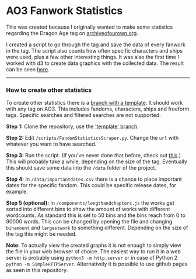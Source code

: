 # AO3 Fanwork Statistics

This was created because I originally wanted to make some statistics regarding the Dragon Age tag on [archiveofourown.org](http://archiveofourown.org).

I created a script to go through the tag and save the data of every fanwork in the tag. The script also counts how often specific characters and ships were used, plus a few other interesting things.
It was also the first time I worked with d3 to create data graphics with the collected data.
The result can be seen [here](https://leats.github.io/AO3FanworkStatistics/).

---
### How to create other statistics

To create other statistics there is a [branch with a template](https://github.com/Leats/AO3FanworkStatistics/tree/template). It should work with any tag on AO3. This includes fandoms, characters, ships and freeform tags. Specific searches and filtered searches are not supported.


**Step 1:** Clone the repository, use the ['template' branch](https://github.com/Leats/AO3FanworkStatistics/tree/template).

**Step 2:** Edit `/scripts/FandomStatisticsScraper.py`. Change the `url` with whatever you want to have searched.

**Step 3:** Run the script. (If you've never done that before, check out [this](https://realpython.com/run-python-scripts/).) This will probably take a while, depending on the size of the tag. Eventually this should save some data into the `/data` folder of the project.

**Step 4:** In `/data/importantdates.csv` there is a chance to place important dates for the specific fandom. This could be specific release dates, for example.

**Step 5 (optional):** In `/components/lengthandchapters.js` the works get sorted into different bins to show the amount of works with different wordcounts. As standard this is set to 50 bins and the bins reach from 0 to 90000 words. This can be changed by opening the file and changing `binamount` and `largestwork` to something different. Depending on the size of the tag this might be needed. 

**Note:** To actually view the created graphs it is not enough to simply view the file in your web browser of choice. The easiest way to run it in a web server is probably using `python3 -m http.server` or in case of Python 2 `python -m SimpleHTTPServer`. Alternatively it is possible to use github pages as seen in this repository.
